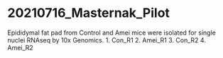 # 20210716_Masternak_Pilot
Epididymal fat pad from Control and Amei mice were isolated for single nuclei RNAseq by 10x Genomics. 1. Con_R1 2. Amei_R1 3. Con_R2 4. Amei_R2
